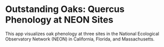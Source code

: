 # Outstanding Oaks: Quercus Phenology at NEON Sites

This app visualizes oak phenology at three sites in the National Ecological Observatory Network (NEON) in California, Florida, and Massachusetts.